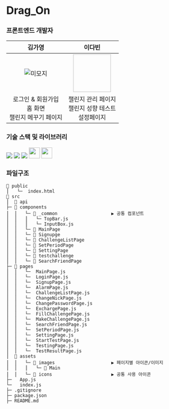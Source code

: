 # Drag_On

### 프론트엔드 개발자

|                           김가영                            |                             이다빈                             |
| :---------------------------------------------------------: | :------------------------------------------------------------: |
|               ![미모지](https://github.com/11th-LikeLion-DragOn/DragOn_Front/assets/126054466/bc9651ce-f7d2-4866-9c26-22dc348b8158)               |                <img width="100" height="100"/>                 |
| 로그인 & 회원가입 <br /> 홈 화면<br /> 챌린지 메꾸기 페이지 | 챌린지 관리 페이지 <br /> 챌린지 성향 테스트 <br /> 설정페이지 |


### 기술 스택 및 라이브러리
<img src="https://img.shields.io/badge/github-181717?style=for-the-badge&logo=github&logoColor=white"/> <img src="https://img.shields.io/badge/git-F05032?style=for-the-badge&logo=git&logoColor=white"/> <img src="https://img.shields.io/badge/react-61DAFB?style=for-the-badge&logo=react&logoColor=black"/> <img src="https://img.shields.io/badge/styled components-DB7093?style=flat-square&logo=styled-components&logoColor=white" height="29px"/> <img src="https://img.shields.io/badge/npm-CB3837?style=flat-square&logo=npm&logoColor=white" height="29px">


### 파일구조
```
📂 public
⎪   └─  index.html
📂 src
⎪  📂 api
├─ 📂 components
⎪  ⎪   └─ 📂 _common                    ▶︎ 공통 컴포넌트 
⎪  ⎪   ⎪   └─ TopBar.js 
⎪  ⎪   ⎪   └─ InputBox.js 
⎪  ⎪   └─ 📂 MainPage
⎪  ⎪   └─ 📂 Signupge     
⎪  ⎪   └─ 📂 ChallengeListPage
⎪  ⎪   └─ 📂 SetPeriodPage
⎪  ⎪   └─ 📂 SettingPage    
⎪  ⎪   └─ 📂 testchallenge 
⎪  ⎪   └─ 📂 SearchFriendPage  
├─ 📂 pages
⎪  ⎪   └─  MainPage.js
⎪  ⎪   └─  LoginPage.js              
⎪  ⎪   └─  SignupPage.js 
⎪  ⎪   └─  AlarmPage.js
⎪  ⎪   └─  ChallengeListPage.js
⎪  ⎪   └─  ChangeNickPage.js
⎪  ⎪   └─  ChangePasswordPage.js
⎪  ⎪   └─  ExchargePage.js
⎪  ⎪   └─  FillChallengePage.js
⎪  ⎪   └─  MakeChallengePage.js
⎪  ⎪   └─  SearchFriendPage.js
⎪  ⎪   └─  SetPeriodPage.js
⎪  ⎪   └─  SettingPage.js
⎪  ⎪   └─  StartTestPage.js
⎪  ⎪   └─  TestingPage.js
⎪  ⎪   └─  TestResultPage.js
⎪  📂 assets  
⎪  ⎪   └─ 📂 images                     ▶︎ 페이지별 아이콘/이미지
⎪  ⎪   ⎪   └─ 📂 Main
⎪  ⎪   └─ 📂 icons                      ▶︎ 공통 사용 아이콘
├─   App.js                    
└─   index.js
├─ .gitignore
├─ package.json
├─ README.md
```
